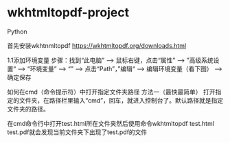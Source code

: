 # wkhtmltopdf-project
Python

首先安装wkhtnmltopdf
https://wkhtmltopdf.org/downloads.html

1.1添加环境变量
步骤：找到“此电脑” --> 鼠标右键，点击“属性” --> ”高级系统设置“ --> “环境变量” --> “” --> 点击“Path”，”编辑“ --> 编辑环境变量（看下图） --> 确定保存

如何在cmd（命令提示符）中打开指定文件夹路径
方法一（最快最简单）
打开指定的文件夹，在路径栏里输入“cmd”，回车，就进入控制台了。默认路径就是指定文件夹的路径。

在cmd命令行中打开test.html所在文件夹然后使用命令wkhtmltopdf test.html test.pdf就会发现当前文件夹下出现了test.pdf的文件
